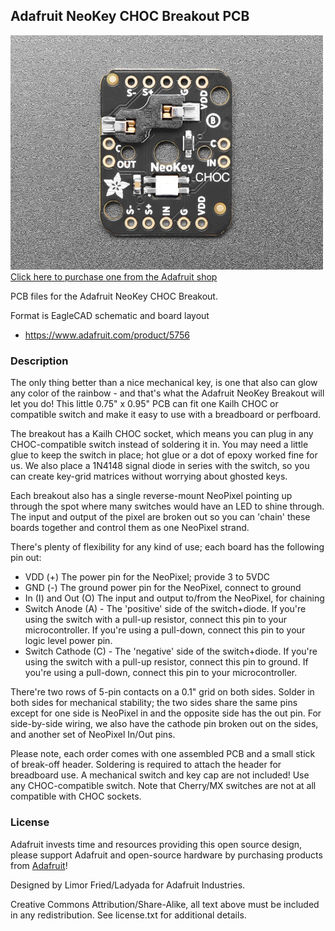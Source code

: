 ## Adafruit NeoKey CHOC Breakout PCB

<a href="http://www.adafruit.com/products/5756"><img src="assets/5756.jpg?raw=true" width="500px"><br/>
Click here to purchase one from the Adafruit shop</a>

PCB files for the Adafruit NeoKey CHOC Breakout. 

Format is EagleCAD schematic and board layout
* https://www.adafruit.com/product/5756

### Description

The only thing better than a nice mechanical key, is one that also can glow any color of the rainbow - and that's what the Adafruit NeoKey Breakout will let you do! This little 0.75" x 0.95" PCB can fit one Kailh CHOC or compatible switch and make it easy to use with a breadboard or perfboard.

The breakout has a Kailh CHOC socket, which means you can plug in any CHOC-compatible switch instead of soldering it in. You may need a little glue to keep the switch in place; hot glue or a dot of epoxy worked fine for us. We also place a 1N4148 signal diode in series with the switch, so you can create key-grid matrices without worrying about ghosted keys.

Each breakout also has a single reverse-mount NeoPixel pointing up through the spot where many switches would have an LED to shine through. The input and output of the pixel are broken out so you can 'chain' these boards together and control them as one NeoPixel strand.

There's plenty of flexibility for any kind of use; each board has the following pin out:

* VDD (+) The power pin for the NeoPixel; provide 3 to 5VDC
* GND (-) The ground power pin for the NeoPixel, connect to ground
* In (I) and Out (O) The input and output to/from the NeoPixel, for chaining
* Switch Anode (A) - The 'positive' side of the switch+diode. If you're using the switch with a pull-up resistor, connect this pin to your microcontroller. If you're using a pull-down, connect this pin to your logic level power pin.
* Switch Cathode (C) - The 'negative' side of the switch+diode. If you're using the switch with a pull-up resistor, connect this pin to ground. If you're using a pull-down, connect this pin to your microcontroller.

There're two rows of 5-pin contacts on a 0.1" grid on both sides. Solder in both sides for mechanical stability; the two sides share the same pins except for one side is NeoPixel in and the opposite side has the out pin. For side-by-side wiring, we also have the cathode pin broken out on the sides, and another set of NeoPixel In/Out pins.

Please note, each order comes with one assembled PCB and a small stick of break-off header. Soldering is required to attach the header for breadboard use. A mechanical switch and key cap are not included! Use any CHOC-compatible switch. Note that Cherry/MX switches are not at all compatible with CHOC sockets.

### License

Adafruit invests time and resources providing this open source design, please support Adafruit and open-source hardware by purchasing products from [Adafruit](https://www.adafruit.com)!

Designed by Limor Fried/Ladyada for Adafruit Industries.

Creative Commons Attribution/Share-Alike, all text above must be included in any redistribution. 
See license.txt for additional details.
